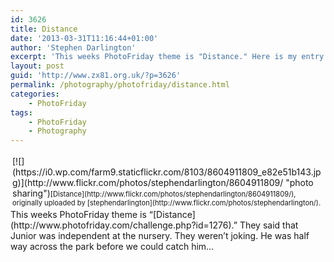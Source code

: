 ```yaml
---
id: 3626
title: Distance
date: '2013-03-31T11:16:44+01:00'
author: 'Stephen Darlington'
excerpt: 'This weeks PhotoFriday theme is "Distance." Here is my entry.'
layout: post
guid: 'http://www.zx81.org.uk/?p=3626'
permalink: /photography/photofriday/distance.html
categories:
    - PhotoFriday
tags:
    - PhotoFriday
    - Photography
---
```


<div style="text-align: left; padding: 3px;">[![](https://i0.wp.com/farm9.staticflickr.com/8103/8604911809_e82e51b143.jpg)](http://www.flickr.com/photos/stephendarlington/8604911809/ "photo sharing")<span style="font-size: 0.8em; margin-top: 0px;">[Distance](http://www.flickr.com/photos/stephendarlington/8604911809/), originally uploaded by [stephendarlington](http://www.flickr.com/photos/stephendarlington/).</span>

</div>This weeks PhotoFriday theme is “[Distance](http://www.photofriday.com/challenge.php?id=1276).” They said that Junior was independent at the nursery. They weren’t joking. He was half way across the park before we could catch him…